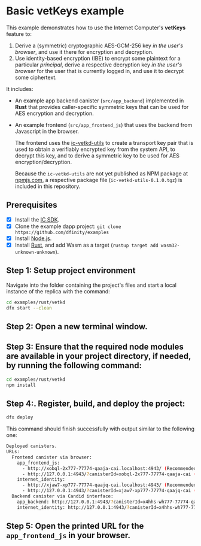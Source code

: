 # Basic vetKeys example

This example demonstrates how to use the Internet Computer's **vetKeys** feature to:

1. Derive a (symmetric) cryptographic AES-GCM-256 key *in the user's browser*, and use it there for encryption and decryption.
2. Use identity-based encryption (IBE) to encrypt some plaintext for a particular *principal*, derive a respective decryption key *in the user's browser* for the user that is currently logged in, and use it to decrypt some ciphertext.

It includes:

* An example app backend canister (`src/app_backend`) implemented in **Rust** that provides caller-specific symmetric keys that can be used for AES encryption and decryption.

* An example frontend (`src/app_frontend_js`) that uses the backend from Javascript in the browser.

  The frontend uses the [ic-vetkd-utils](https://github.com/dfinity/ic/tree/master/packages/ic-vetkd-utils) to create a transport key pair that is used to obtain a verifiably encrypted key from the system API, to decrypt this key, and to derive a symmetric key to be used for AES encryption/decryption.

  Because the `ic-vetkd-utils` are not yet published as NPM package at [npmjs.com](https://npmjs.com), a respective package file (`ic-vetkd-utils-0.1.0.tgz`) is included in this repository.

## Prerequisites
- [x] Install the [IC SDK](https://internetcomputer.org/docs/current/developer-docs/getting-started/install).
- [x] Clone the example dapp project: `git clone https://github.com/dfinity/examples`
- [x] Install [Node.js](https://nodejs.org/en/download/).
- [x] Install [Rust](https://www.rust-lang.org/tools/install), and add Wasm as a target (`rustup target add wasm32-unknown-unknown`).

## Step 1: Setup project environment

Navigate into the folder containing the project's files and start a local instance of the replica with the command:

```sh
cd examples/rust/vetkd
dfx start --clean
```

## Step 2: Open a new terminal window.

## Step 3: Ensure that the required node modules are available in your project directory, if needed, by running the following command:

```sh
cd examples/rust/vetkd
npm install
```

## Step 4:. Register, build, and deploy the project:

```sh
dfx deploy
```

This command should finish successfully with output similar to the following one:

```sh
Deployed canisters.
URLs:
  Frontend canister via browser:
    app_frontend_js:
      - http://xobql-2x777-77774-qaaja-cai.localhost:4943/ (Recommended)
      - http://127.0.0.1:4943/?canisterId=xobql-2x777-77774-qaaja-cai (Legacy)
    internet_identity:
      - http://xjaw7-xp777-77774-qaajq-cai.localhost:4943/ (Recommended)
      - http://127.0.0.1:4943/?canisterId=xjaw7-xp777-77774-qaajq-cai (Legacy)
  Backend canister via Candid interface:
    app_backend: http://127.0.0.1:4943/?canisterId=x4hhs-wh777-77774-qaaka-cai&id=xhc3x-m7777-77774-qaaiq-cai
    internet_identity: http://127.0.0.1:4943/?canisterId=x4hhs-wh777-77774-qaaka-cai&id=xjaw7-xp777-77774-qaajq-cai
```

## Step 5: Open the printed URL for the `app_frontend_js` in your browser.
